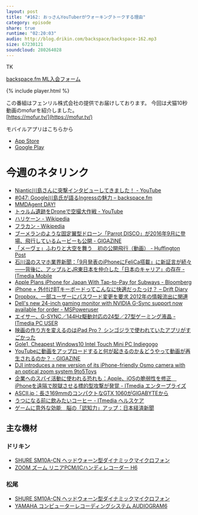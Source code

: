```yaml
---
layout: post
title: "#162: おっさんYouTuberがウォーキングトークする理由"
category: episode
share: true
runtime: "02:20:03"
audio: http://blog.drikin.com/backspace/backspace-162.mp3
size: 67230121
soundcloud: 280264028
---
```


TK

[backspace.fm ML入会フォーム](http://backspace.us11.list-manage.com/subscribe?u=09c933bd3997c1d16dbed162a&id=84b6529b91)

{% include player.html %}

この番組はフェンリル株式会社の提供でお届けしております。
今回は犬猫10秒動画のmofurを紹介しました。  
[https://mofur.tv/](https://mofur.tv/)

モバイルアプリはこちらから

* [App Store](https://itunes.apple.com/jp/app/apple-store/id1059924032)
* [Google Play](https://play.google.com/store/apps/details?id=jp.co.fenrir.android.mofur)

# 今週のネタリンク
* [Niantic川島さんに突撃インタビューしてきました！ - YouTube](https://www.youtube.com/watch?v=zk9SLhFQOmg)
* [#047: Google川島氏が語るIngressの魅力 – backspace.fm](http://backspace.fm/episode/047/)
* [MMDAgent DAY!](http://udialogue.org/events/MMDAgentDAY/)
* [トゥルム遺跡をDroneで空撮大作戦 - YouTube](https://www.youtube.com/watch?v=nrN1X4cVoe4&feature=youtu.be)
* [ハリケーン - Wikipedia](https://ja.wikipedia.org/wiki/%E3%83%8F%E3%83%AA%E3%82%B1%E3%83%BC%E3%83%B3)
* [フラカン - Wikipedia](https://ja.wikipedia.org/wiki/%E3%83%95%E3%83%A9%E3%82%AB%E3%83%B3)
* [ブーメランのような固定翼型ドローン「Parrot DISCO」が2016年9月に登場、飛行しているムービーも公開 - GIGAZINE](http://gigazine.net/news/20160824-parrot-disco/)
* [「メーヴェ」ふわりと大空を舞う　初の公開飛行（動画） - Huffington Post](http://www.huffingtonpost.jp/2016/07/31/mowe_n_11291164.html)
* [石川温のスマホ業界新聞：「9月発表のiPhoneにFeliCa搭載」に新証言が続々――背後に、アップルとJR東日本を仲介した「日本のキャリア」の存在 - ITmedia Mobile](http://www.itmedia.co.jp/mobile/articles/1608/26/news061.html)
* [Apple Plans iPhone for Japan With Tap-to-Pay for Subways - Bloomberg](http://www.bloomberg.com/news/articles/2016-08-25/apple-said-to-plan-iphone-for-japan-with-tap-to-pay-for-subways)
* [iPhone + 外付けBTキーボードってこんなに快適だったっけ？ – Drift Diary](https://weblog.drikin.com/iphone-%E5%A4%96%E4%BB%98%E3%81%91bt%E3%82%AD%E3%83%BC%E3%83%9C%E3%83%BC%E3%83%89%E3%81%A3%E3%81%A6%E3%81%93%E3%82%93%E3%81%AA%E3%81%AB%E5%BF%AB%E9%81%A9%E3%81%A0%E3%81%A3%E3%81%9F%E3%81%A3%E3%81%91-b004a0fe173e#.apnt1bh6i)
* [Dropbox、一部ユーザーにパスワード変更を要求 2012年の情報流出に関連](http://www.itmedia.co.jp/enterprise/articles/1608/27/news021.html)
* [Dell's new 24-inch gaming monitor with NVIDIA G-Sync support now available for order - MSPoweruser](http://mspoweruser.com/dells-new-24-inch-gaming-monitor-with-nvidia-g-sync-support-now-available-for-order/)
* [エイサー、G-SYNC／144Hz駆動対応の24型／27型ゲーミング液晶 - ITmedia PC USER](http://www.itmedia.co.jp/pcuser/articles/1608/23/news082.html)
* [映画の作り方を変えるのはiPad Pro？ シンゴジラで使われていたアプリがすごかった](https://www.buzzfeed.com/yuikashima/godzilla-ipadpro?utm_term=.daqmRrBex#.xdj79yWa4)
* [Gole1, Cheapest Windows10 Intel Touch Mini PC  Indiegogo](https://www.indiegogo.com/projects/gole1-cheapest-windows10-intel-touch-mini-pc/x/9650831#/)
* [YouTubeに動画をアップロードすると何が起きるのか＆どうやって動画が再生されるのか？ - GIGAZINE](http://gigazine.net/news/20160825-youtube-after-upload/)
* [DJI introduces a new version of its iPhone-friendly Osmo camera with an optical zoom system  9to5Toys](https://9to5toys.com/2016/08/25/dji-osmo-plus/)
* [企業へのスパイ活動に使われる恐れも：Apple、iOSの脆弱性を修正　iPhoneを遠隔で脱獄させる標的型攻撃が発覚 - ITmedia エンタープライズ](http://www.itmedia.co.jp/enterprise/articles/1608/26/news049.html)
* [ASCII.jp：長さ169mmのコンパクトなGTX 1060がGIGABYTEから](http://ascii.jp/elem/000/001/218/1218972/)
* [うつになる前に飲みたいコーヒー - ITmedia ヘルスケア](http://healthcare.itmedia.co.jp/hc/articles/1608/28/news018.html)
* [ゲームに意外な効能　脳の「認知力」アップ：日本経済新聞](http://www.nikkei.com/article/DGXMZO06163380X10C16A8000000/)


## 主な機材

### ドリキン
* [SHURE  SM10A-CN ヘッドウォーン型ダイナミックマイクロフォン](http://amzn.to/1LXIGkV) 
* [ZOOM ズーム リニアPCM/ICハンディレコーダー H6](http://amzn.to/29BOo5n)

### 松尾
* [SHURE  SM10A-CN ヘッドウォーン型ダイナミックマイクロフォン](http://amzn.to/1LXIGkV) 
* [YAMAHA コンピューターレコーディングシステム AUDIOGRAM6](http://amzn.to/1Rsyq5W)
